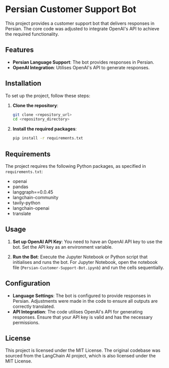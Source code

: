 # Persian Customer Support Bot

This project provides a customer support bot that delivers responses in Persian. The core code was adjusted to integrate OpenAI's API to achieve the required functionality. 

## Features

- **Persian Language Support**: The bot provides responses in Persian.
- **OpenAI Integration**: Utilises OpenAI's API to generate responses.

## Installation

To set up the project, follow these steps:

1. **Clone the repository**:
    ```bash
    git clone <repository_url>
    cd <repository_directory>
    ```

2. **Install the required packages**:
    ```bash
    pip install -r requirements.txt
    ```

## Requirements

The project requires the following Python packages, as specified in `requirements.txt`:

- openai
- pandas
- langgraph==0.0.45 
- langchain-community 
- tavily-python 
- langchain-openai
- translate

## Usage

1. **Set up OpenAI API Key**:
    You need to have an OpenAI API key to use the bot. Set the API key as an environment variable.

2. **Run the Bot**:
    Execute the Jupyter Notebook or Python script that initialises and runs the bot. For Jupyter Notebook, open the notebook file (`Persian-Customer-Support-Bot.ipynb`) and run the cells sequentially.

## Configuration

- **Language Settings**: The bot is configured to provide responses in Persian. Adjustments were made in the code to ensure all outputs are correctly translated.
- **API Integration**: The code utilises OpenAI's API for generating responses. Ensure that your API key is valid and has the necessary permissions.

## License

This project is licensed under the MIT License.
The original codebase was sourced from the LangChain AI project, which is also licensed under the MIT License.

